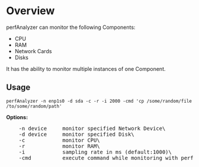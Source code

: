 # Overview
perfAnalyzer can monitor the following Components:
- CPU
- RAM
- Network Cards
- Disks

It has the ability to monitor multiple instances of one Component.

## Usage
```
perfAnalyzer -n enp1s0 -d sda -c -r -i 2000 -cmd 'cp /some/random/file /to/some/random/path'
```
**Options:**
<pre>
	-n device  	  monitor specified Network Device\
 	-d device  	  monitor specified Disk\
	-c            monitor CPU\
	-r            monitor RAM\
	-i            sampling rate in ms (default:1000)\
	-cmd          execute command while monitoring with perfAnalyzer\
</pre>


